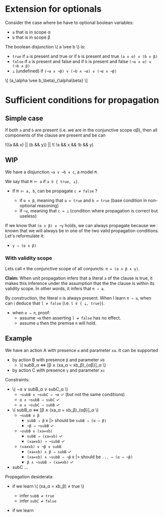 # Extension for optionals

Consider the case where be have to optional boolean variables:

 - `a` that is in scope α
 - `b` that is in scope β

 The boolean disjunction \\( a \vee b \\) is:

 - `true` if `a` is present and true or if `b` is present and true   `(a ∧ α) ∨ (b ∧ β)`
 - `false` if `a` is present and false and if `b` is  present and false `(¬a ∧ α) ∨ (¬b ∧ β)`
 - `⊥` (undefined) if `(¬a ∧ ¬β) ∨ (¬b ∧ ¬α) ∨ (¬α ∧ ¬β)`


\\[ (a_\alpha \vee b_\beta)_{\alpha\beta} \\]



# Sufficient conditions for propagation

## Simple case

If both `a` and `b` are present (i.e. we are in the conjunctive scope αβ), then all components of the clause are present and be can 



!((a && x) || (b && y)) || !( !a && x && !b && y) 



## WIP

We have a disjunction `¬a ∨ ¬b ∨ c`, a model `M`.

We say that `M ⊨ a` if `a ∈ { true, ⊥}`.

- If `M ⊨ a, b`, can be propagate `c ≠ false` ?

  - if `α ∧ β`, meaning that `a = true`  and `b = true`    (base condition in non-optional reasoning)
  - if `¬γ`, meaning that `c = ⊥`   (condition where propagation is correct but useless)



If we know that `(α ∧ β) ∨ ¬γ` holds, we can always propagate because we known that we will always be in one of the two valid propagation conditions.
Let's reformulate it:

 - `γ ⇒ (α ∧ β)`


 ### With validity scope

 Lets call `π` the conjunctive scope of all conjuncts: `π = (α ∧ β ∧ γ)`.

 **Claim:** When unit propagation infers that a literal `a` of the clause is true, it makes this inference under the assumption that the the clause is within its validity scope.
 In other words, it infers that `π ⇒ a`.

 By construction, the literal `π` is always present.
 When I learn `π ⇒ a`, when can i deduce that `l ≠ false` (i.e. `l ∈ { ⊥, true}`).

 - when `α ⇒ π`, proof:
   - assume `¬α` then asserting `l ≠ false` has no effect.
   - assume `α` then the premise `π` will hold.




 ## Example

 We have an action A with presence `α` and parameter `xa`. It can be supported 
 
  - by action B with presence `β` and parameter `xb`
    - \\( subB_α  ⇔  [β ∧ (xa_α = xb_β)_{αβ}]_α   \\)
  - by action C with presence `γ` and parameter `xc`


Constraints:

- \\( ¬α ∨ subB_α ∨ subC_α \\)
  - `¬subB ∧ ¬subC ⇒ ¬α` ✓ (but not the same conditions)
  - `α ∧ ¬subB ⇒ subC` ✓
  - `α ∧ ¬subC ⇒ subB` ✓
- \\( subB_α  ⇔  [β ∧ (xa_α = xb_β)_{αβ}]_α   \\)
  - `¬subB ∨ β`
    - `subB ⇒ β` x    |> should be `subB ⇒ (α ⇒ β)`
    - `¬β ⇒ ¬subB` ✓
  - `¬subB ∨ (xa=xb)`
    - `subB ⇒ (xa=xb)` ✓
    - `(xa≠xb) → ¬subB` ✓
  - `(xa≠xb) ∨ ¬β ∨ subB`
    - `(xa=xb) ∧ β ⇒ subB` ✓
    - `(xa=xb) ∧ ¬subB ⇒ ¬β` x   |> should be `... ⇒ (α ⇒ ¬β)`
    - `β ∧ ¬subB ⇒ (xa≠xb)` ✓
- subC ...

Propagation desiderata:

 - if we learn \\( (xa_α = xb_β) ≠ true \\)
   - infer `subB ≠ true`
   - infer `subC ≠ false`

- if we learn  